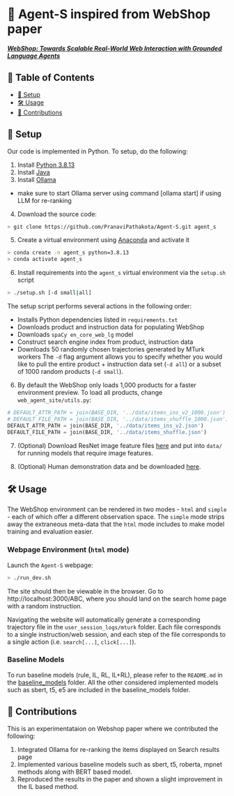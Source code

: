# 🛒 Agent-S inspired from WebShop paper 
***[WebShop: Towards Scalable Real-World Web Interaction with Grounded Language Agents](https://webshop-pnlp.github.io/)***
  
## 📖 Table of Contents <!-- omit in toc -->

* [🚀 Setup](#-setup)
* [🛠️ Usage](#-usage)
* [💫 Contributions](#-contributions)

## 🚀 Setup
Our code is implemented in Python. To setup, do the following:
1. Install [Python 3.8.13](https://www.python.org/downloads/release/python-3813/)
2. Install [Java](https://www.java.com/en/download/)
3. Install [Ollama](https://ollama.com/download)
  * make sure to start Ollama server using command [ollama start] if using LLM for re-ranking
4. Download the source code:
```sh
> git clone https://github.com/PranaviPathakota/Agent-S.git agent_s
```
5. Create a virtual environment using [Anaconda](https://anaconda.org/anaconda/python) and activate it
```sh
> conda create -n agent_s python=3.8.13
> conda activate agent_s
```
6. Install requirements into the `agent_s` virtual environment via the `setup.sh` script
```sh
> ./setup.sh [-d small|all]
```
The setup script performs several actions in the following order:
* Installs Python dependencies listed in `requirements.txt`
* Downloads product and instruction data for populating WebShop
* Downloads `spaCy en_core_web_lg` model
* Construct search engine index from product, instruction data
* Downloads 50 randomly chosen trajectories generated by MTurk workers
The `-d` flag argument allows you to specify whether you would like to pull the entire product + instruction data set (`-d all`) or a subset of 1000 random products (`-d small`).

6. By default the WebShop only loads 1,000 products for a faster environment preview. To load all products, change `web_agent_site/utils.py`:
```python
# DEFAULT_ATTR_PATH = join(BASE_DIR, '../data/items_ins_v2_1000.json')
# DEFAULT_FILE_PATH = join(BASE_DIR, '../data/items_shuffle_1000.json')
DEFAULT_ATTR_PATH = join(BASE_DIR, '../data/items_ins_v2.json')
DEFAULT_FILE_PATH = join(BASE_DIR, '../data/items_shuffle.json')
```

7. (Optional) Download ResNet image feature files [here](https://drive.google.com/drive/folders/1jglJDqNV2ryrlZzrS0yOEk-aRAcLAhNw?usp=sharing) and put into `data/` for running models that require image features.

8. (Optional) Human demonstration data and be downloaded [here](https://drive.google.com/file/d/1GWC8UlUzfT9PRTRxgYOwuKSJp4hyV1dp/view?usp=sharing).

## 🛠️ Usage
The WebShop environment can be rendered in two modes - `html` and `simple` - each of which offer a different observation space. The `simple` mode strips away the extraneous meta-data that the `html` mode includes to make model training and evaluation easier. 
### Webpage Environment (`html` mode)
Launch the `Agent-S` webpage:
```sh
> ./run_dev.sh
```
The site should then be viewable in the browser. Go to http://localhost:3000/ABC, where you should land on the search home page with a random instruction.

Navigating the website will automatically generate a corresponding trajectory file in the `user_session_logs/mturk` folder. Each file corresponds to a single instruction/web session, and each step of the file corresponds to a single action (i.e. `search[...]`, `click[...]`).


### Baseline Models
To run baseline models (rule, IL, RL, IL+RL), please refer to the `README.md` in the [baseline_models](https://github.com/PranaviPathakota/Agent-S.git/tree/master/baseline_models) folder. All the other considered implemented models such as sbert, t5, e5 are included in the baseline_models folder. 


## 💫 Contributions
This is an experimentataion on Webshop paper where we contributed the following:
  1. Integrated Ollama for re-ranking the items displayed on Search results page
  2. Implemented various baseline models such as sbert, t5, roberta, mpnet methods along with BERT based model.
  3. Reproduced the results in the paper and shown a slight improvement in the IL based method.

